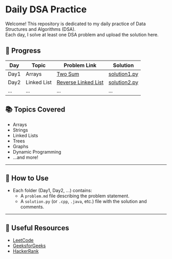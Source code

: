 # Daily DSA Practice

Welcome! This repository is dedicated to my daily practice of Data Structures and Algorithms (DSA).  
Each day, I solve at least one DSA problem and upload the solution here.

## 📅 Progress

| Day  | Topic        | Problem Link | Solution |
|------|--------------|--------------|----------|
| Day1 | Arrays       | [Two Sum](https://leetcode.com/problems/two-sum/) | [solution1.py](Day1/solution1.py) |
| Day2 | Linked List  | [Reverse Linked List](https://leetcode.com/problems/reverse-linked-list/) | [solution2.py](Day2/solution2.py) |
| ...  | ...          | ...          | ...      |

## 📚 Topics Covered

- Arrays
- Strings
- Linked Lists
- Trees
- Graphs
- Dynamic Programming
- ...and more!

---

## 🚀 How to Use

- Each folder (Day1, Day2, ...) contains:
  - A `problem.md` file describing the problem statement.
  - A `solution.py` (or `.cpp`, `.java`, etc.) file with the solution and comments.

---

## 🔗 Useful Resources

- [LeetCode](https://leetcode.com/)
- [GeeksforGeeks](https://www.geeksforgeeks.org/)
- [HackerRank](https://www.hackerrank.com/domains/tutorials/10-days-of-javascript)
